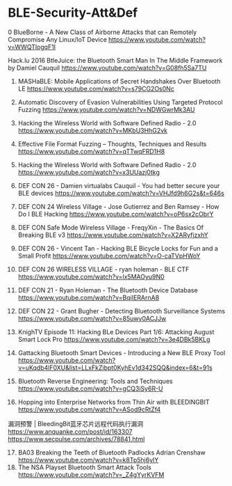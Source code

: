 # BLE-Security-Att&Def




0 BlueBorne - A New Class of Airborne Attacks that can Remotely Compromise Any Linux/IoT Device
https://www.youtube.com/watch?v=WWQTlogqF1I

Hack.lu 2016 BtleJuice: the Bluetooth Smart Man In The Middle Framework by Damiel Cauquil
https://www.youtube.com/watch?v=G08fh5Sa7TU

1. MASHaBLE: Mobile Applications of Secret Handshakes Over Bluetooth LE
https://www.youtube.com/watch?v=s79CG2Os0Nc
2. Automatic Discovery of Evasion Vulnerabilities Using Targeted Protocol Fuzzing 
https://www.youtube.com/watch?v=NDWGwrMk3AU
3. Hacking the Wireless World with Software Defined Radio - 2.0
https://www.youtube.com/watch?v=MKbU3HhG2vk
4. Effective File Format Fuzzing – Thoughts, Techniques and Results
https://www.youtube.com/watch?v=qTTwqFRD1H8
5. Hacking the Wireless World with Software Defined Radio - 2.0
https://www.youtube.com/watch?v=x3UUazj0tkg

 
6. DEF CON 26 - Damien virtualabs Cauquil - You had better secure your BLE devices
https://www.youtube.com/watch?v=VHJfd9h6G2s&t=646s
7. DEF CON 24 Wireless Village - Jose Gutierrez and Ben Ramsey - How Do I BLE Hacking
https://www.youtube.com/watch?v=oP6sx2cObrY
8. DEF CON Safe Mode Wireless Village - FreqyXin - The Basics Of Breaking BLE v3
https://www.youtube.com/watch?v=X2ARyfjzxhY
9. DEF CON 26 - Vincent Tan - Hacking BLE Bicycle Locks for Fun and a Small Profit
https://www.youtube.com/watch?v=O-caTVpHWoY
10. DEF CON 26 WIRELESS VILLAGE - ryan holeman - BLE CTF
https://www.youtube.com/watch?v=lx5MAOyu9N0

11. DEF CON 21 - Ryan Holeman - The Bluetooth Device Database
https://www.youtube.com/watch?v=BqiIERArnA8
12. DEF CON 22 - Grant Bugher - Detecting Bluetooth Surveillance Systems
https://www.youtube.com/watch?v=85uwy0ACJJw

13. KnighTV Episode 11: Hacking BLe Devices Part 1/6: Attacking August Smart Lock Pro
https://www.youtube.com/watch?v=3e4DBk5BKLg
14. Gattacking Bluetooth Smart Devices - Introducing a New BLE Proxy Tool
https://www.youtube.com/watch?v=uKqdb4lF0XU&list=LLxFkZjbpt0KyhEv1d342SQQ&index=6&t=91s
15. Bluetooth Reverse Engineering: Tools and Techniques
https://www.youtube.com/watch?v=gCQ3iSy6R-U
16. Hopping into Enterprise Networks from Thin Air with BLEEDINGBIT
https://www.youtube.com/watch?v=ASod9cRtZf4

漏洞预警 | BleedingBit蓝牙芯片远程代码执行漏洞 
https://www.anquanke.com/post/id/163307  https://www.secpulse.com/archives/78841.html

17. BA03 Breaking the Teeth of Bluetooth Padlocks Adrian Crenshaw
https://www.youtube.com/watch?v=k8Tp5hj6ylY
18. The NSA Playset Bluetooth Smart Attack Tools
https://www.youtube.com/watch?v=_Z4gYyrKVFM
